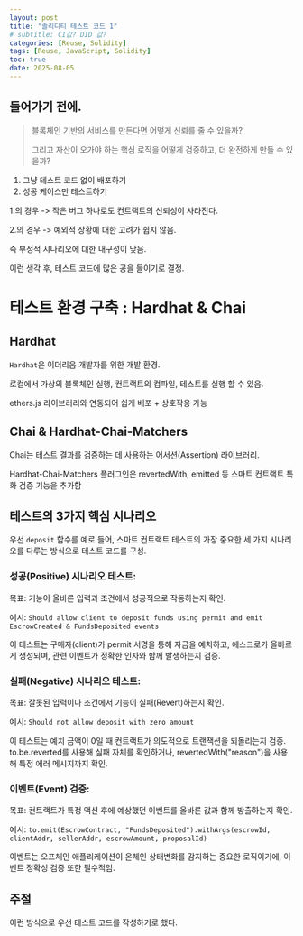```yaml
---
layout: post
title: "솔리디티 테스트 코드 1"
# subtitle: CI값? DID 값?
categories: [Reuse, Solidity]
tags: [Reuse, JavaScript, Solidity]
toc: true
date: 2025-08-05
---
```


## 들어가기 전에.

> 블록체인 기반의 서비스를 만든다면 어떻게 신뢰를 줄 수 있을까?
>
> 그리고 자산이 오가야 하는 핵심 로직을 어떻게 검증하고, 더 완전하게 만들 수 있을까?

1. 그냥 테스트 코드 없이 배포하기
2. 성공 케이스만 테스트하기

1.의 경우 -> 작은 버그 하나로도 컨트랙트의 신뢰성이 사라진다.

2.의 경우 -> 예외적 상황에 대한 고려가 쉽지 않음.

즉 부정적 시나리오에 대한 내구성이 낮음.

이런 생각 후, 테스트 코드에 많은 공을 들이기로 결정.

# 테스트 환경 구축 : Hardhat & Chai

## Hardhat

`Hardhat`은 이더리움 개발자를 위한 개발 환경.

로컬에서 가상의 블록체인 실행, 컨트랙트의 컴파일, 테스트를 실행 할 수 있음.

ethers.js 라이브러리와 연동되어 쉽게 배포 + 상호작용 가능

## Chai & Hardhat-Chai-Matchers

Chai는 테스트 결과를 검증하는 데 사용하는 어서션(Assertion) 라이브러리.

Hardhat-Chai-Matchers 플러그인은 revertedWith, emitted 등 스마트 컨트랙트 특화 검증 기능을 추가함

## 테스트의 3가지 핵심 시나리오

우선 `deposit` 함수를 예로 들어, 스마트 컨트랙트 테스트의 가장 중요한 세 가지 시나리오를 다루는 방식으로 테스트 코드를 구성.

### 성공(Positive) 시나리오 테스트:

목표: 기능이 올바른 입력과 조건에서 성공적으로 작동하는지 확인.

예시: `Should allow client to deposit funds using permit and emit EscrowCreated & FundsDeposited events`

이 테스트는 구매자(client)가 permit 서명을 통해 자금을 예치하고, 에스크로가 올바르게 생성되며, 관련 이벤트가 정확한 인자와 함께 발생하는지 검증.

### 실패(Negative) 시나리오 테스트:

목표: 잘못된 입력이나 조건에서 기능이 실패(Revert)하는지 확인.

예시: `Should not allow deposit with zero amount`

이 테스트는 예치 금액이 0일 때 컨트랙트가 의도적으로 트랜잭션을 되돌리는지 검증. to.be.reverted를 사용해 실패 자체를 확인하거나, revertedWith("reason")을 사용해 특정 에러 메시지까지 확인.

### 이벤트(Event) 검증:

목표: 컨트랙트가 특정 액션 후에 예상했던 이벤트를 올바른 값과 함께 방출하는지 확인.

예시: `to.emit(EscrowContract, "FundsDeposited").withArgs(escrowId, clientAddr, sellerAddr, escrowAmount, proposalId)`

이벤트는 오프체인 애플리케이션이 온체인 상태변화를 감지하는 중요한 로직이기에, 이벤트 정확성 검증 또한 필수적임.

## 주절

이런 방식으로 우선 테스트 코드를 작성하기로 했다.
